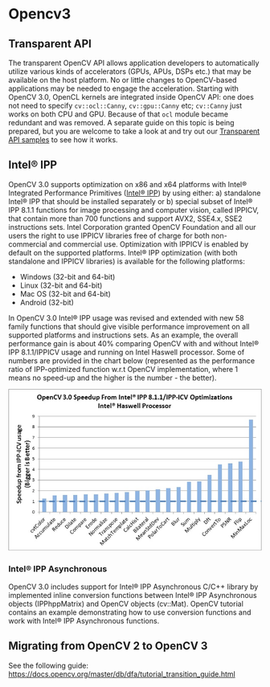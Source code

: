 Opencv3
=======

Transparent API
---------------

The transparent OpenCV API allows application developers to automatically utilize various kinds of accelerators (GPUs, APUs, DSPs etc.) that may be available on the host platform. No or little changes to OpenCV-based applications may be needed to engage the acceleration. Starting with OpenCV 3.0, OpenCL kernels are integrated inside OpenCV API: one does not need to specify `cv::ocl::Canny`, `cv::gpu::Canny` etc; `cv::Canny` just works on both CPU and GPU. Because of that `ocl` module became redundant and was removed.
A separate guide on this topic is being prepared, but you are welcome to take a look at and try out our [Transparent API samples](https://github.com/opencv/opencv/tree/master/samples/tapi) to see how it works.

Intel®️ IPP
----------

OpenCV 3.0 supports optimization on x86 and x64 platforms with Intel® Integrated Performance Primitives ([Intel® IPP](https://software.intel.com/en-us/intel-ipp)) by using either:
a) standalone Intel® IPP that should be installed separately or
b) special subset of Intel® IPP 8.1.1 functions for image processing and computer vision, called IPPICV, that contain more than 700 functions and support AVX2, SSE4.x, SSE2 instructions sets. Intel Corporation granted OpenCV Foundation and all our users the right to use IPPICV libraries free of charge for both non-commercial and commercial use. Optimization with IPPICV is enabled by default on the supported platforms. Intel® IPP optimization (with both standalone and IPPICV libraries) is available for the following platforms:

-   Windows (32-bit and 64-bit)
-   Linux (32-bit and 64-bit)
-   Mac OS (32-bit and 64-bit)
-   Android (32-bit)

In OpenCV 3.0 Intel® IPP usage was revised and extended with new 58 family functions that should give visible performance improvement on all supported platforms and instructions sets. As an example, the overall performance gain is about 40% comparing OpenCV with and without Intel® IPP 8.1.1/IPPICV usage and running on Intel Haswell processor. Some of numbers are provided in the chart below (represented as the performance ratio of IPP-optimized function w.r.t OpenCV implementation, where 1 means no speed-up and the higher is the number - the better).

![](images/ocv3_ipp_speedup.jpg)

### Intel® IPP Asynchronous

OpenCV 3.0 includes support for Intel® IPP Asynchronous C/C++ library by implemented inline conversion functions between Intel® IPP Asynchronous objects (IPPhppMatrix) and OpenCV objects (cv::Mat). OpenCV tutorial contains an example demonstrating how to use conversion functions and work with Intel® IPP Asynchronous functions.

Migrating from OpenCV 2 to OpenCV 3
-----------------------------------

See the following guide: https://docs.opencv.org/master/db/dfa/tutorial_transition_guide.html
